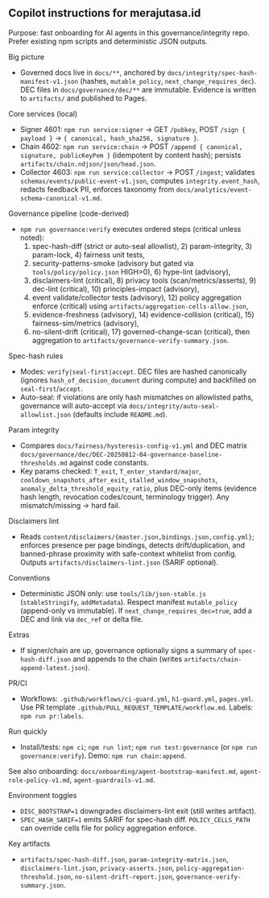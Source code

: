 ## Copilot instructions for merajutasa.id

Purpose: fast onboarding for AI agents in this governance/integrity repo. Prefer existing npm scripts and deterministic JSON outputs.

Big picture
- Governed docs live in `docs/**`, anchored by `docs/integrity/spec-hash-manifest-v1.json` (hashes, `mutable_policy`, `next_change_requires_dec`). DEC files in `docs/governance/dec/**` are immutable. Evidence is written to `artifacts/` and published to Pages.

Core services (local)
- Signer 4601: `npm run service:signer` → GET `/pubkey`, POST `/sign { payload }` → `{ canonical, hash_sha256, signature }`.
- Chain 4602: `npm run service:chain` → POST `/append { canonical, signature, publicKeyPem }` (idempotent by content hash); persists `artifacts/chain.ndjson/json/head.json`.
- Collector 4603: `npm run service:collector` → POST `/ingest`; validates `schemas/events/public-event-v1.json`, computes `integrity.event_hash`, redacts feedback PII, enforces taxonomy from `docs/analytics/event-schema-canonical-v1.md`.

Governance pipeline (code-derived)
- `npm run governance:verify` executes ordered steps (critical unless noted):
	1) spec-hash-diff (strict or auto-seal allowlist), 2) param-integrity, 3) param-lock, 4) fairness unit tests,
	5) security-patterns-smoke (advisory but gated via `tools/policy/policy.json` HIGH>0), 6) hype-lint (advisory),
	7) disclaimers-lint (critical), 8) privacy tools (scan/metrics/asserts), 9) dec-lint (critical), 10) principles-impact (advisory),
	11) event validate/collector tests (advisory), 12) policy aggregation enforce (critical) using `artifacts/aggregation-cells-allow.json`,
	13) evidence-freshness (advisory), 14) evidence-collision (critical), 15) fairness-sim/metrics (advisory),
	16) no-silent-drift (critical), 17) governed-change-scan (critical), then aggregation to `artifacts/governance-verify-summary.json`.

Spec-hash rules
- Modes: `verify|seal-first|accept`. DEC files are hashed canonically (ignores `hash_of_decision_document` during compute) and backfilled on `seal-first`/`accept`.
- Auto-seal: if violations are only hash mismatches on allowlisted paths, governance will auto-accept via `docs/integrity/auto-seal-allowlist.json` (defaults include `README.md`).

Param integrity
- Compares `docs/fairness/hysteresis-config-v1.yml` and DEC matrix `docs/governance/dec/DEC-20250812-04-governance-baseline-thresholds.md` against code constants.
- Key params checked: `T_exit`, `T_enter_standard/major`, `cooldown_snapshots_after_exit`, `stalled_window_snapshots`, `anomaly_delta_threshold_equity_ratio`, plus DEC-only items (evidence hash length, revocation codes/count, terminology trigger). Any mismatch/missing → hard fail.

Disclaimers lint
- Reads `content/disclaimers/{master.json,bindings.json,config.yml}`; enforces presence per page bindings, detects drift/duplication, and banned-phrase proximity with safe-context whitelist from config. Outputs `artifacts/disclaimers-lint.json` (SARIF optional).

Conventions
- Deterministic JSON only: use `tools/lib/json-stable.js` (`stableStringify`, `addMetadata`). Respect manifest `mutable_policy` (append-only vs immutable). If `next_change_requires_dec=true`, add a DEC and link via `dec_ref` or delta file.

Extras
- If signer/chain are up, governance optionally signs a summary of `spec-hash-diff.json` and appends to the chain (writes `artifacts/chain-append-latest.json`).

PR/CI
- Workflows: `.github/workflows/ci-guard.yml`, `h1-guard.yml`, `pages.yml`. Use PR template `.github/PULL_REQUEST_TEMPLATE/workflow.md`. Labels: `npm run pr:labels`.

Run quickly
- Install/tests: `npm ci`; `npm run lint`; `npm run test:governance` (or `npm run governance:verify`). Demo: `npm run chain:append`.

See also onboarding: `docs/onboarding/agent-bootstrap-manifest.md`, `agent-role-policy-v1.md`, `agent-guardrails-v1.md`.

Environment toggles
- `DISC_BOOTSTRAP=1` downgrades disclaimers-lint exit (still writes artifact).
- `SPEC_HASH_SARIF=1` emits SARIF for spec-hash diff. `POLICY_CELLS_PATH` can override cells file for policy aggregation enforce.

Key artifacts
- `artifacts/spec-hash-diff.json`, `param-integrity-matrix.json`, `disclaimers-lint.json`, `privacy-asserts.json`, `policy-aggregation-threshold.json`, `no-silent-drift-report.json`, `governance-verify-summary.json`.
